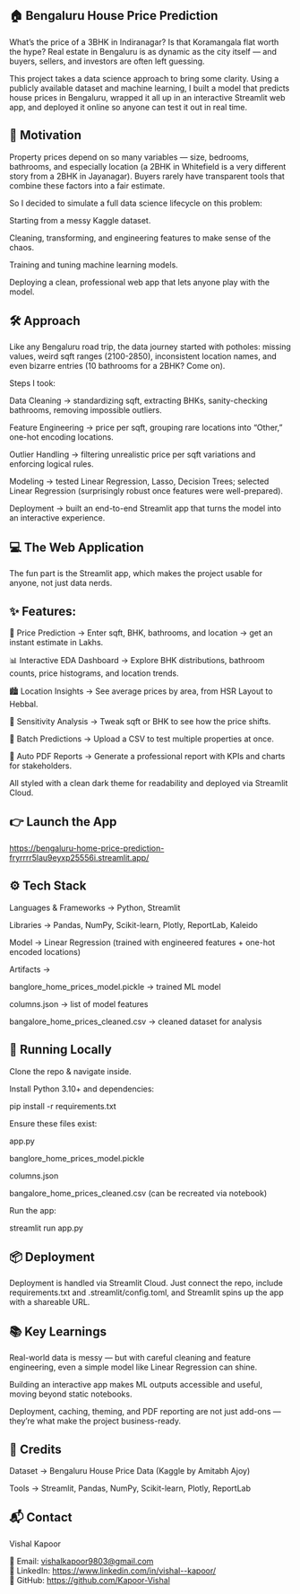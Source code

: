 ## 🏠 Bengaluru House Price Prediction

What’s the price of a 3BHK in Indiranagar? Is that Koramangala flat worth the hype? Real estate in Bengaluru is as dynamic as the city itself — and buyers, sellers, and investors are often left guessing.

This project takes a data science approach to bring some clarity. Using a publicly available dataset and machine learning, I built a model that predicts house prices in Bengaluru, wrapped it all up in an interactive Streamlit web app, and deployed it online so anyone can test it out in real time.

## 🎯 Motivation

Property prices depend on so many variables — size, bedrooms, bathrooms, and especially location (a 2BHK in Whitefield is a very different story from a 2BHK in Jayanagar). Buyers rarely have transparent tools that combine these factors into a fair estimate.

So I decided to simulate a full data science lifecycle on this problem:

Starting from a messy Kaggle dataset.

Cleaning, transforming, and engineering features to make sense of the chaos.

Training and tuning machine learning models.

Deploying a clean, professional web app that lets anyone play with the model.

## 🛠️ Approach

Like any Bengaluru road trip, the data journey started with potholes: missing values, weird sqft ranges (2100-2850), inconsistent location names, and even bizarre entries (10 bathrooms for a 2BHK? Come on).

Steps I took:

Data Cleaning → standardizing sqft, extracting BHKs, sanity-checking bathrooms, removing impossible outliers.

Feature Engineering → price per sqft, grouping rare locations into “Other,” one-hot encoding locations.

Outlier Handling → filtering unrealistic price per sqft variations and enforcing logical rules.

Modeling → tested Linear Regression, Lasso, Decision Trees; selected Linear Regression (surprisingly robust once features were well-prepared).

Deployment → built an end-to-end Streamlit app that turns the model into an interactive experience.

## 💻 The Web Application

The fun part is the Streamlit app, which makes the project usable for anyone, not just data nerds.

## ✨ Features:

🔮 Price Prediction → Enter sqft, BHK, bathrooms, and location → get an instant estimate in Lakhs.

📊 Interactive EDA Dashboard → Explore BHK distributions, bathroom counts, price histograms, and location trends.

🏙️ Location Insights → See average prices by area, from HSR Layout to Hebbal.

🧪 Sensitivity Analysis → Tweak sqft or BHK to see how the price shifts.

📂 Batch Predictions → Upload a CSV to test multiple properties at once.

📑 Auto PDF Reports → Generate a professional report with KPIs and charts for stakeholders.

All styled with a clean dark theme for readability and deployed via Streamlit Cloud.

## 👉 Launch the App

https://bengaluru-home-price-prediction-fryrrrr5lau9eyxp25556i.streamlit.app/

## ⚙️ Tech Stack

Languages & Frameworks → Python, Streamlit

Libraries → Pandas, NumPy, Scikit-learn, Plotly, ReportLab, Kaleido

Model → Linear Regression (trained with engineered features + one-hot encoded locations)

Artifacts →

banglore_home_prices_model.pickle → trained ML model

columns.json → list of model features

bangalore_home_prices_cleaned.csv → cleaned dataset for analysis

## 🚀 Running Locally

Clone the repo & navigate inside.

Install Python 3.10+ and dependencies:

pip install -r requirements.txt


Ensure these files exist:

app.py

banglore_home_prices_model.pickle

columns.json

bangalore_home_prices_cleaned.csv (can be recreated via notebook)

Run the app:

streamlit run app.py


## 📦 Deployment

Deployment is handled via Streamlit Cloud. Just connect the repo, include requirements.txt and .streamlit/config.toml, and Streamlit spins up the app with a shareable URL.

## 📚 Key Learnings

Real-world data is messy — but with careful cleaning and feature engineering, even a simple model like Linear Regression can shine.

Building an interactive app makes ML outputs accessible and useful, moving beyond static notebooks.

Deployment, caching, theming, and PDF reporting are not just add-ons — they’re what make the project business-ready.

## 🙏 Credits

Dataset → Bengaluru House Price Data (Kaggle by Amitabh Ajoy)

Tools → Streamlit, Pandas, NumPy, Scikit-learn, Plotly, ReportLab

## 📬 Contact  

Vishal Kapoor

📧 Email: vishalkapoor9803@gmail.com  
🔗 LinkedIn: https://www.linkedin.com/in/vishal--kapoor/  
🐙 GitHub: https://github.com/Kapoor-Vishal 
